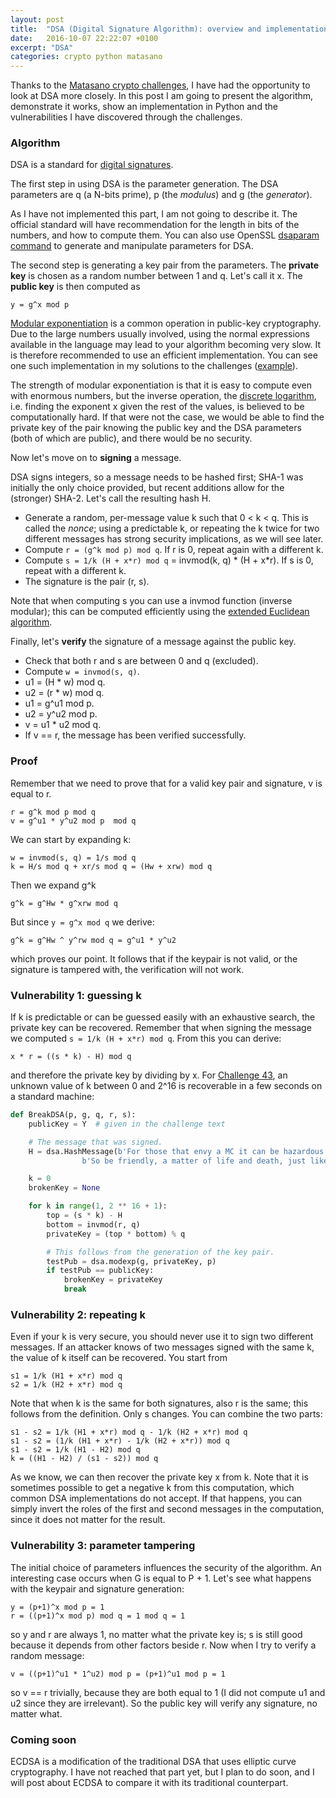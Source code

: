 ```yaml
---
layout: post
title:  "DSA (Digital Signature Algorithm): overview and implementation"
date:   2016-10-07 22:22:07 +0100
excerpt: "DSA"
categories: crypto python matasano 
---
```


Thanks to the [Matasano crypto challenges](http://cryptopals.com), I have had the opportunity to look at DSA more closely. In this post I am going to present the algorithm, demonstrate it works, show an implementation in Python and the vulnerabilities I have discovered through the challenges.

### Algorithm
DSA is a standard for [digital signatures](https://en.wikipedia.org/wiki/Digital_signature).

The first step in using DSA is the parameter generation. The DSA parameters are q (a N-bits prime), p (the _modulus_) and g (the _generator_).

As I have not implemented this part, I am not going to describe it. The official standard will have recommendation for the length in bits of the numbers, and how to compute them. You can also use OpenSSL [dsaparam command](https://www.openssl.org/docs/manmaster/apps/dsaparam.html) to generate and manipulate parameters for DSA.

The second step is generating a key pair from the parameters. The **private key** is chosen as a random number between 1 and q. Let's call it x. The **public key** is then computed as

```
y = g^x mod p
```

[Modular exponentiation](https://en.wikipedia.org/wiki/Modular_exponentiation) is a common operation in public-key cryptography. Due to the large numbers usually involved, using the normal expressions available in the language may lead to your algorithm becoming very slow. It is therefore recommended to use an efficient implementation. You can see one such implementation in my solutions to the challenges ([example](https://github.com/shainer/matasano/blob/master/set6/dsa.py#L80)).

The strength of modular exponentiation is that it is easy to compute even with enormous numbers, but the inverse operation, the [discrete logarithm](https://en.wikipedia.org/wiki/Discrete_logarithm), i.e. finding the exponent x given the rest of the values, is believed to be computationally hard. If that were not the case, we would be able to find the private key of the pair knowing the public key and the DSA parameters (both of which are public), and there would be no security.

Now let's move on to **signing** a message.

DSA signs integers, so a message needs to be hashed first; SHA-1 was initially the only choice provided, but recent additions allow for the (stronger) SHA-2. Let's call the resulting hash H.

- Generate a random, per-message value k such that 0 < k < q. This is called the _nonce_; using a predictable k, or repeating the k twice for two different messages has strong security implications, as we will see later.
- Compute ```r = (g^k mod p) mod q```. If r is 0, repeat again with a different k.
- Compute ```s = 1/k (H + x*r) mod q``` = invmod(k, q) * (H + x*r). If s is 0, repeat with a different k.
- The signature is the pair (r, s).

Note that when computing s you can use a invmod function (inverse modular); this can be computed efficiently using the [extended Euclidean algorithm](https://en.wikipedia.org/wiki/Extended_Euclidean_algorithm).

Finally, let's **verify** the signature of a message against the public key.

- Check that both r and s are between 0 and q (excluded).
- Compute ```w = invmod(s, q)```.
- u1 = (H * w) mod q.
- u2 = (r * w) mod q.
- u1 = g^u1 mod p.
- u2 = y^u2 mod p.
- v = u1 * u2 mod q.
- If v == r, the message has been verified successfully.

### Proof
Remember that we need to prove that for a valid key pair and signature, v is equal to r.

```
r = g^k mod p mod q
v = g^u1 * y^u2 mod p  mod q
```

We can start by expanding k:

```
w = invmod(s, q) = 1/s mod q
k = H/s mod q + xr/s mod q = (Hw + xrw) mod q
```

Then we expand g^k

```
g^k = g^Hw * g^xrw mod q
```

But since ```y = g^x mod q``` we derive:

```
g^k = g^Hw ^ y^rw mod q = g^u1 * y^u2
```

which proves our point. It follows that if the keypair is not valid, or the signature is tampered with, the verification will not work.

### Vulnerability 1: guessing k

If k is predictable or can be guessed easily with an exhaustive search, the private key can be recovered. Remember that when signing the message we computed ```s = 1/k (H + x*r) mod q```. From this you can derive:

```
x * r = ((s * k) - H) mod q
```

and therefore the private key by dividing by x. For [Challenge 43](http://cryptopals.com/sets/6/challenges/43), an unknown value of k between 0 and 2^16 is recoverable in a few seconds on a standard machine:

```python
def BreakDSA(p, g, q, r, s):
	publicKey = Y  # given in the challenge text

    # The message that was signed.
	H = dsa.HashMessage(b'For those that envy a MC it can be hazardous to your health\n'
			    b'So be friendly, a matter of life and death, just like a etch-a-sketch\n')

	k = 0
	brokenKey = None

	for k in range(1, 2 ** 16 + 1):
		top = (s * k) - H
		bottom = invmod(r, q)
		privateKey = (top * bottom) % q

		# This follows from the generation of the key pair.
		testPub = dsa.modexp(g, privateKey, p)
		if testPub == publicKey:
			brokenKey = privateKey
			break

```

### Vulnerability 2: repeating k

Even if your k is very secure, you should never use it to sign two different messages. If an attacker knows of two messages signed with the same k, the value of k itself can be recovered. You start from

```
s1 = 1/k (H1 + x*r) mod q
s2 = 1/k (H2 + x*r) mod q
```

Note that when k is the same for both signatures, also r is the same; this follows from the definition. Only s changes. You can combine the two parts:

```
s1 - s2 = 1/k (H1 + x*r) mod q - 1/k (H2 + x*r) mod q
s1 - s2 = (1/k (H1 + x*r) - 1/k (H2 + x*r)) mod q
s1 - s2 = 1/k (H1 - H2) mod q
k = ((H1 - H2) / (s1 - s2)) mod q
```

As we know, we can then recover the private key x from k. Note that it is sometimes possible to get a negative k from this computation, which common DSA implementations do not accept. If that happens, you can simply invert the roles of the first and second messages in the computation, since it does not matter for the result.

### Vulnerability 3: parameter tampering

The initial choice of parameters influences the security of the algorithm. An interesting case occurs when G is equal to P + 1. Let's see what happens with the keypair and signature generation:

```
y = (p+1)^x mod p = 1
r = ((p+1)^x mod p) mod q = 1 mod q = 1
```

so y and r are always 1, no matter what the private key is; s is still good because it depends from other factors beside r. Now when I try to verify a random message:

```
v = ((p+1)^u1 * 1^u2) mod p = (p+1)^u1 mod p = 1
```

so v == r trivially, because they are both equal to 1 (I did not compute u1 and u2 since they are irrelevant). So the public key will verify any signature, no matter what.

### Coming soon
ECDSA is a modification of the traditional DSA that uses elliptic curve cryptography. I have not reached that part yet, but I plan to do soon, and I will post about ECDSA to compare it with its traditional counterpart.
